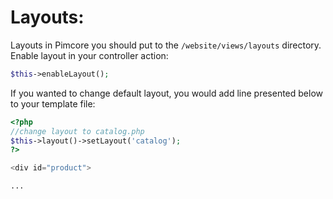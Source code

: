 # Layouts:

Layouts in Pimcore you should put to the ```/website/views/layouts``` directory.
Enable layout in your controller action:

```php
$this->enableLayout();
```

If you wanted to change default layout, you would add line presented below to your template file:

```php
<?php 
//change layout to catalog.php
$this->layout()->setLayout('catalog'); 
?>

<div id="product">

...

```
